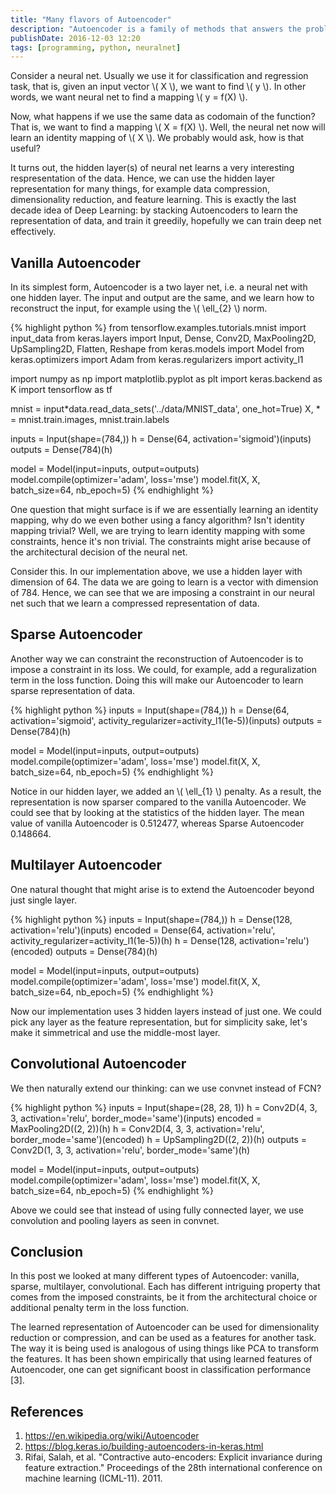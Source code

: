 ```yaml
---
title: "Many flavors of Autoencoder"
description: "Autoencoder is a family of methods that answers the problem of data reconstruction using neural net. There are several variation of Autoencoder: sparse, multilayer, and convolutional. In this post, we will look at those different kind of Autoencoders and learn how to implement them with Keras."
publishDate: 2016-12-03 12:20
tags: [programming, python, neuralnet]
---
```


Consider a neural net. Usually we use it for classification and regression task, that is, given an input vector \\( X \\), we want to find \\( y \\). In other words, we want neural net to find a mapping \\( y = f(X) \\).

Now, what happens if we use the same data as codomain of the function? That is, we want to find a mapping \\( X = f(X) \\). Well, the neural net now will learn an identity mapping of \\( X \\). We probably would ask, how is that useful?

It turns out, the hidden layer(s) of neural net learns a very interesting respresentation of the data. Hence, we can use the hidden layer representation for many things, for example data compression, dimensionality reduction, and feature learning. This is exactly the last decade idea of Deep Learning: by stacking Autoencoders to learn the representation of data, and train it greedily, hopefully we can train deep net effectively.

<h2 class="section-heading">Vanilla Autoencoder</h2>

In its simplest form, Autoencoder is a two layer net, i.e. a neural net with one hidden layer. The input and output are the same, and we learn how to reconstruct the input, for example using the \\( \ell\_{2} \\) norm.

{% highlight python %}
from tensorflow.examples.tutorials.mnist import input_data
from keras.layers import Input, Dense, Conv2D, MaxPooling2D, UpSampling2D, Flatten, Reshape
from keras.models import Model
from keras.optimizers import Adam
from keras.regularizers import activity_l1

import numpy as np
import matplotlib.pyplot as plt
import keras.backend as K
import tensorflow as tf

mnist = input*data.read_data_sets('../data/MNIST_data', one_hot=True)
X, * = mnist.train.images, mnist.train.labels

inputs = Input(shape=(784,))
h = Dense(64, activation='sigmoid')(inputs)
outputs = Dense(784)(h)

model = Model(input=inputs, output=outputs)
model.compile(optimizer='adam', loss='mse')
model.fit(X, X, batch_size=64, nb_epoch=5)
{% endhighlight %}

One question that might surface is if we are essentially learning an identity mapping, why do we even bother using a fancy algorithm? Isn't identity mapping trivial? Well, we are trying to learn identity mapping with some constraints, hence it's non trivial. The constraints might arise because of the architectural decision of the neural net.

Consider this. In our implementation above, we use a hidden layer with dimension of 64. The data we are going to learn is a vector with dimension of 784. Hence, we can see that we are imposing a constraint in our neural net such that we learn a compressed representation of data.

<h2 class="section-heading">Sparse Autoencoder</h2>

Another way we can constraint the reconstruction of Autoencoder is to impose a constraint in its loss. We could, for example, add a reguralization term in the loss function. Doing this will make our Autoencoder to learn sparse representation of data.

{% highlight python %}
inputs = Input(shape=(784,))
h = Dense(64, activation='sigmoid', activity_regularizer=activity_l1(1e-5))(inputs)
outputs = Dense(784)(h)

model = Model(input=inputs, output=outputs)
model.compile(optimizer='adam', loss='mse')
model.fit(X, X, batch_size=64, nb_epoch=5)
{% endhighlight %}

Notice in our hidden layer, we added an \\( \ell\_{1} \\) penalty. As a result, the representation is now sparser compared to the vanilla Autoencoder. We could see that by looking at the statistics of the hidden layer. The mean value of vanilla Autoencoder is 0.512477, whereas Sparse Autoencoder 0.148664.

<h2 class="section-heading">Multilayer Autoencoder</h2>

One natural thought that might arise is to extend the Autoencoder beyond just single layer.

{% highlight python %}
inputs = Input(shape=(784,))
h = Dense(128, activation='relu')(inputs)
encoded = Dense(64, activation='relu', activity_regularizer=activity_l1(1e-5))(h)
h = Dense(128, activation='relu')(encoded)
outputs = Dense(784)(h)

model = Model(input=inputs, output=outputs)
model.compile(optimizer='adam', loss='mse')
model.fit(X, X, batch_size=64, nb_epoch=5)
{% endhighlight %}

Now our implementation uses 3 hidden layers instead of just one. We could pick any layer as the feature representation, but for simplicity sake, let's make it simmetrical and use the middle-most layer.

<h2 class="section-heading">Convolutional Autoencoder</h2>

We then naturally extend our thinking: can we use convnet instead of FCN?

{% highlight python %}
inputs = Input(shape=(28, 28, 1))
h = Conv2D(4, 3, 3, activation='relu', border_mode='same')(inputs)
encoded = MaxPooling2D((2, 2))(h)
h = Conv2D(4, 3, 3, activation='relu', border_mode='same')(encoded)
h = UpSampling2D((2, 2))(h)
outputs = Conv2D(1, 3, 3, activation='relu', border_mode='same')(h)

model = Model(input=inputs, output=outputs)
model.compile(optimizer='adam', loss='mse')
model.fit(X, X, batch_size=64, nb_epoch=5)
{% endhighlight %}

Above we could see that instead of using fully connected layer, we use convolution and pooling layers as seen in convnet.

<h2 class="section-heading">Conclusion</h2>

In this post we looked at many different types of Autoencoder: vanilla, sparse, multilayer, convolutional. Each has different intriguing property that comes from the imposed constraints, be it from the architectural choice or additional penalty term in the loss function.

The learned representation of Autoencoder can be used for dimensionality reduction or compression, and can be used as a features for another task. The way it is being used is analogous of using things like PCA to transform the features. It has been shown empirically that using learned features of Autoencoder, one can get significant boost in classification performance [3].

<h2 class="section-heading">References</h2>

1. <https://en.wikipedia.org/wiki/Autoencoder>
2. <https://blog.keras.io/building-autoencoders-in-keras.html>
3. Rifai, Salah, et al. "Contractive auto-encoders: Explicit invariance during feature extraction." Proceedings of the 28th international conference on machine learning (ICML-11). 2011.
